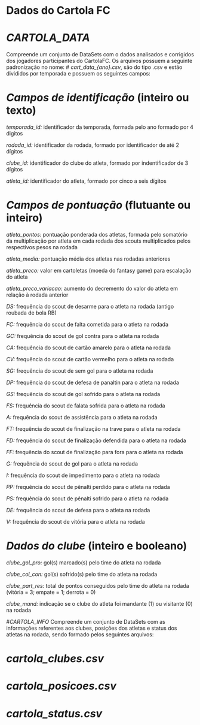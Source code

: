 # Dados do Cartola FC



# *CARTOLA_DATA*
Compreende um  conjunto de DataSets com o dados analisados e corrigidos dos jogadores participantes do CartolaFC.
Os arquivos possuem a seguinte padronização no nome: # *cart_data_{ano}.csv*, são do tipo .csv e estão divididos por temporada e possuem os seguintes campos:


# *Campos de identificação* (inteiro  ou texto)

*temporada_id:* identificador da temporada, formada pelo ano formado por 4 digitos

*rodada_id:* identificador da rodada, formado por identificador de até 2 dígitos

*clube_id:* identificador do clube do atleta, formado por indentificador de 3 dígitos

*atleta_id:* identificador do atleta, formado por cinco a seis dígitos

# *Campos de pontuação* (flutuante ou inteiro)

*atleta_pontos:* pontuação ponderada dos atletas, formada pelo somatório da multiplicação por atleta em cada rodada dos scouts multiplicados pelos respectivos pesos na rodada

*atleta_media:* pontuação média dos atletas nas rodadas anteriores

*atleta_preco:* valor em cartoletas (moeda do fantasy game) para escalação do atleta

*atleta_preco_variacao:* aumento do decremento do valor do atleta em relação à rodada anterior

*DS:* frequência do scout de desarme para o atleta na rodada (antigo roubada de bola RB)

*FC:* frequência do scout de falta cometida para o atleta na rodada

*GC:* frequência do scout de gol contra para o atleta na rodada

*CA:* frequência do scout de cartão amarelo para o atleta na rodada

*CV:* frequência do scout de cartão vermelho para o atleta na rodada

*SG:* frequência do scout de sem gol para o atleta na rodada

*DP:* frequência do scout de defesa de panaltin para o atleta na rodada

*GS:* frequência do scout de gol sofrido para o atleta na rodada

*FS:* frequência do scout de falata sofrida para o atleta na rodada

*A:* frequência do scout de assistência para o atleta na rodada

*FT:* frequência do scout de finalização na trave para o atleta na rodada

*FD:* frequência do scout de finalização defendida para o atleta na rodada

*FF:* frequência do scout de finalização para fora para o atleta na rodada

*G:* frequência do scout de gol para o atleta na rodada

*I:* frequência do scout de impedimento para o atleta na rodada

*PP:* frequência do scout de pênalti perdido para o atleta na rodada

*PS:* frequência do scout de pênalti sofrido para o atleta na rodada

*DE:* frequência do scout de defesa para o atleta na rodada

*V:* frequência do scout de vitória para o atleta na rodada


# *Dados do clube* (inteiro e booleano)

*clube_gol_pro:* gol(s) marcado(s) pelo time do atleta na rodada

*clube_col_con:* gol(s) sofrido(s) pelo time do atleta na rodada

*clube_part_res:* total de pontos conseguidos pelo time do atleta na rodada (vitória = 3; empate = 1; derrota = 0)

*clube_mand:* indicação se o clube do atleta foi mandante (1) ou visitante (0) na rodada

#*CARTOLA_INFO*
Compreende um  conjunto de DataSets com as informações referentes aos clubes, posições dos atletas e status dos atletas na rodada, sendo formado pelos seguintes arquivos:
# *cartola_clubes.csv*
# *cartola_posicoes.csv*
# *cartola_status.csv*
